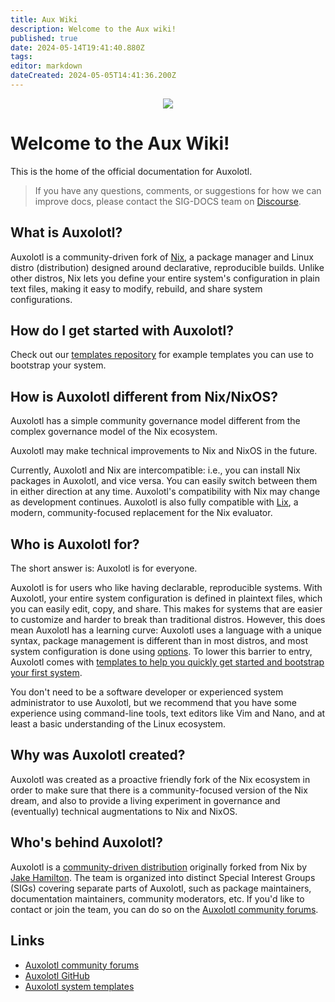 ```yaml
---
title: Aux Wiki
description: Welcome to the Aux wiki!
published: true
date: 2024-05-14T19:41:40.880Z
tags: 
editor: markdown
dateCreated: 2024-05-05T14:41:36.200Z
---
```


<p align="center">
  <a href="https://forum.aux.computer/c/special-interest-groups/sig-documentation/21"><img src="https://img.shields.io/static/v1?label=Maintained%20By&message=SIG%20Documentation&style=for-the-badge&labelColor=222222&color=794AFF" /></a>
</p>

# Welcome to the Aux Wiki!

This is the home of the official documentation for Auxolotl.

> If you have any questions, comments, or suggestions for how we can improve docs, please contact the SIG-DOCS team on [Discourse](https://forum.aux.computer/c/special-interest-groups/sig-documentation/21).

## What is Auxolotl?

Auxolotl is a community-driven fork of [Nix](https://nixos.org/), a package manager and Linux distro (distribution) designed around declarative, reproducible builds. Unlike other distros, Nix lets you define your entire system's configuration in plain text files, making it easy to modify, rebuild, and share system configurations.

## How do I get started with Auxolotl?

Check out our [templates repository](https://github.com/auxolotl/templates) for example templates you can use to bootstrap your system.

## How is Auxolotl different from Nix/NixOS?

Auxolotl has a simple community governance model different from the complex governance model of the Nix ecosystem.

Auxolotl may make technical improvements to Nix and NixOS in the future.

Currently, Auxolotl and Nix are intercompatible: i.e., you can install Nix packages in Auxolotl, and vice versa. You can easily switch between them in either direction at any time. Auxolotl's compatibility with Nix may change as development continues.  Auxolotl is also fully compatible with [Lix](https://lix.systems), a modern, community-focused replacement for the Nix evaluator.

## Who is Auxolotl for?

The short answer is: Auxolotl is for everyone.

Auxolotl is for users who like having declarable, reproducible systems. With Auxolotl, your entire system configuration is defined in plaintext files, which you can easily edit, copy, and share. This makes for systems that are easier to customize and harder to break than traditional distros. However, this does mean Auxolotl has a learning curve: Auxolotl uses a language with a unique syntax, package management is different than in most distros, and most system configuration is done using [options](https://search.nixos.org/options). To lower this barrier to entry, Auxolotl comes with [templates to help you quickly get started and bootstrap your first system](https://github.com/auxolotl/templates).

You don't need to be a software developer or experienced system administrator to use Auxolotl, but we recommend that you have some experience using command-line tools, text editors like Vim and Nano, and at least a basic understanding of the Linux ecosystem.

## Why was Auxolotl created?

Auxolotl was created as a proactive friendly fork of the Nix ecosystem in order to make sure that there is a community-focused version of the Nix dream, and also to provide a living experiment in governance and (eventually) technical augmentations to Nix and NixOS.

## Who's behind Auxolotl?

Auxolotl is a [community-driven distribution](https://github.com/auxolotl/community) originally forked from Nix by [Jake Hamilton](https://github.com/jakehamilton). The team is organized into distinct Special Interest Groups (SIGs) covering separate parts of Auxolotl, such as package maintainers, documentation maintainers, community moderators, etc. If you'd like to contact or join the team, you can do so on the [Auxolotl community forums](https://forum.aux.computer/).

## Links

- [Auxolotl community forums](https://forum.aux.computer/)
- [Auxolotl GitHub](https://github.com/auxolotl)
- [Auxolotl system templates](https://github.com/auxolotl/templates)
